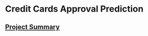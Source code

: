 # Credit Cards Approval Prediction

## [Project Summary](https://emmanuel-nti.github.io/Credit-Cards-Approval-Prediction/)

